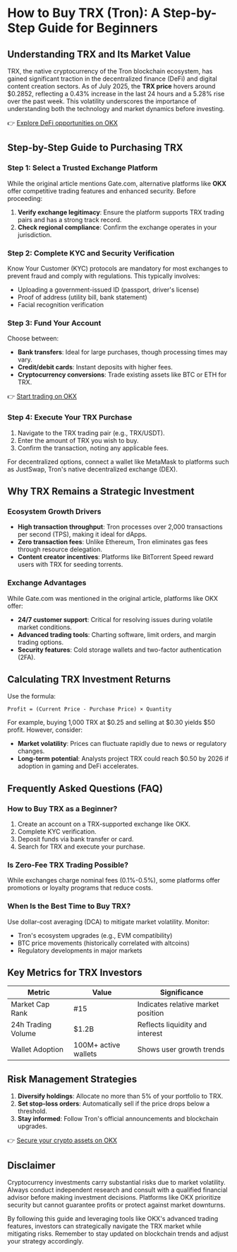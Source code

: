 # How to Buy TRX (Tron): A Step-by-Step Guide for Beginners  

## Understanding TRX and Its Market Value  

TRX, the native cryptocurrency of the Tron blockchain ecosystem, has gained significant traction in the decentralized finance (DeFi) and digital content creation sectors. As of July 2025, the **TRX price** hovers around $0.2852, reflecting a 0.43% increase in the last 24 hours and a 5.28% rise over the past week. This volatility underscores the importance of understanding both the technology and market dynamics before investing.  

👉 [Explore DeFi opportunities on OKX](https://bit.ly/okx-bonus)  

## Step-by-Step Guide to Purchasing TRX  

### Step 1: Select a Trusted Exchange Platform  

While the original article mentions Gate.com, alternative platforms like **OKX** offer competitive trading features and enhanced security. Before proceeding:  
1. **Verify exchange legitimacy**: Ensure the platform supports TRX trading pairs and has a strong track record.  
2. **Check regional compliance**: Confirm the exchange operates in your jurisdiction.  

### Step 2: Complete KYC and Security Verification  

Know Your Customer (KYC) protocols are mandatory for most exchanges to prevent fraud and comply with regulations. This typically involves:  
- Uploading a government-issued ID (passport, driver's license)  
- Proof of address (utility bill, bank statement)  
- Facial recognition verification  

### Step 3: Fund Your Account  

Choose between:  
- **Bank transfers**: Ideal for large purchases, though processing times may vary.  
- **Credit/debit cards**: Instant deposits with higher fees.  
- **Cryptocurrency conversions**: Trade existing assets like BTC or ETH for TRX.  

👉 [Start trading on OKX](https://bit.ly/okx-bonus)  

### Step 4: Execute Your TRX Purchase  

1. Navigate to the TRX trading pair (e.g., TRX/USDT).  
2. Enter the amount of TRX you wish to buy.  
3. Confirm the transaction, noting any applicable fees.  

For decentralized options, connect a wallet like MetaMask to platforms such as JustSwap, Tron's native decentralized exchange (DEX).  

## Why TRX Remains a Strategic Investment  

### Ecosystem Growth Drivers  
- **High transaction throughput**: Tron processes over 2,000 transactions per second (TPS), making it ideal for dApps.  
- **Zero transaction fees**: Unlike Ethereum, Tron eliminates gas fees through resource delegation.  
- **Content creator incentives**: Platforms like BitTorrent Speed reward users with TRX for seeding torrents.  

### Exchange Advantages  
While Gate.com was mentioned in the original article, platforms like OKX offer:  
- **24/7 customer support**: Critical for resolving issues during volatile market conditions.  
- **Advanced trading tools**: Charting software, limit orders, and margin trading options.  
- **Security features**: Cold storage wallets and two-factor authentication (2FA).  

## Calculating TRX Investment Returns  

Use the formula:  
```  
Profit = (Current Price - Purchase Price) × Quantity  
```  
For example, buying 1,000 TRX at $0.25 and selling at $0.30 yields $50 profit. However, consider:  
- **Market volatility**: Prices can fluctuate rapidly due to news or regulatory changes.  
- **Long-term potential**: Analysts project TRX could reach $0.50 by 2026 if adoption in gaming and DeFi accelerates.  

## Frequently Asked Questions (FAQ)  

### How to Buy TRX as a Beginner?  
1. Create an account on a TRX-supported exchange like OKX.  
2. Complete KYC verification.  
3. Deposit funds via bank transfer or card.  
4. Search for TRX and execute your purchase.  

### Is Zero-Fee TRX Trading Possible?  
While exchanges charge nominal fees (0.1%-0.5%), some platforms offer promotions or loyalty programs that reduce costs.  

### When Is the Best Time to Buy TRX?  
Use dollar-cost averaging (DCA) to mitigate market volatility. Monitor:  
- Tron's ecosystem upgrades (e.g., EVM compatibility)  
- BTC price movements (historically correlated with altcoins)  
- Regulatory developments in major markets  

## Key Metrics for TRX Investors  

| Metric                | Value                | Significance                     |  
|-----------------------|----------------------|----------------------------------|  
| Market Cap Rank       | #15                  | Indicates relative market position |  
| 24h Trading Volume    | $1.2B                | Reflects liquidity and interest  |  
| Wallet Adoption       | 100M+ active wallets | Shows user growth trends         |  

## Risk Management Strategies  

1. **Diversify holdings**: Allocate no more than 5% of your portfolio to TRX.  
2. **Set stop-loss orders**: Automatically sell if the price drops below a threshold.  
3. **Stay informed**: Follow Tron's official announcements and blockchain upgrades.  

👉 [Secure your crypto assets on OKX](https://bit.ly/okx-bonus)  

## Disclaimer  

Cryptocurrency investments carry substantial risks due to market volatility. Always conduct independent research and consult with a qualified financial advisor before making investment decisions. Platforms like OKX prioritize security but cannot guarantee profits or protect against market downturns.  

By following this guide and leveraging tools like OKX's advanced trading features, investors can strategically navigate the TRX market while mitigating risks. Remember to stay updated on blockchain trends and adjust your strategy accordingly.